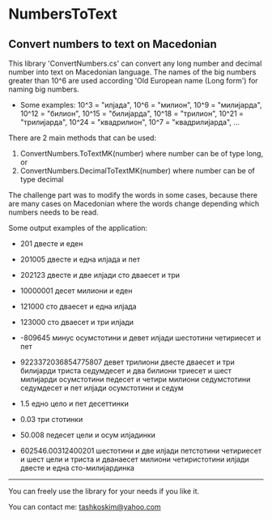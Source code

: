 # NumbersToText
Convert numbers to text on Macedonian
----------------------------------------------

This library 'ConvertNumbers.cs' can convert any long number and decimal number into text on Macedonian language. 
The names of the big numbers greater than 10^6 are used according 'Old European name (Long form') for naming big numbers. 

- Some examples:
10^3 = "илјада", 10^6 = "милион", 10^9 = "милијарда", 10^12 = "билион", 10^15 = "билијарда", 10^18 = "трилион", 10^21 = "трилијарда", 10^24 = "квадрилион", 10^7 = "квадрилијарда", ...

There are 2 main methods that can be used:
1. ConvertNumbers.ToTextMK(number) where number can be of type long, or
2. ConvertNumbers.DecimalToTextMK(number) where number can be of type decimal

The challenge part was to modify the words in some cases, because there are many cases on Macedonian where the words change depending which numbers needs to be read.

Some output examples of the application:
- 201
двесте и еден

- 201005
двесте и една илјада и пет

- 202123
двесте и две илјади сто дваесет и три

- 10000001
десет милиони и еден

- 121000
сто дваесет и една илјада

- 123000
сто дваесет и три илјади

- -809645
минус осумстотини и девет илјади шестотини четириесет и пет

- 9223372036854775807
девет трилиони двесте дваесет и три билијарди триста седумдесет и два билиони триесет и шест милијарди осумстотини педесет и четири милиони седумстотини седумдесет и пет илјади осумстотини и седум

- 1.5
едно цело и пет десеттинки

- 0.03
три стотинки

- 50.008
педесет цели и осум илјадинки

- 602546.00312400201
шестотини и две илјади петстотини четириесет и шест цели и триста и дванаесет милиони четиристотини илјади двесте и една сто-милијардинка

----------------------------------------------

You can freely use the library for your needs if you like it.

You can contact me: tashkoskim@yahoo.com


